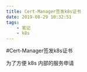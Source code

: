 ```yaml
---
title: Cert-Manager签发k8s证书
date: 2019-08-29 10:32:51
tags:
	- 笔记
	- k8s
---
```


#Cert-Manager签发k8s证书

为了方便 k8s 内部的服务申请

